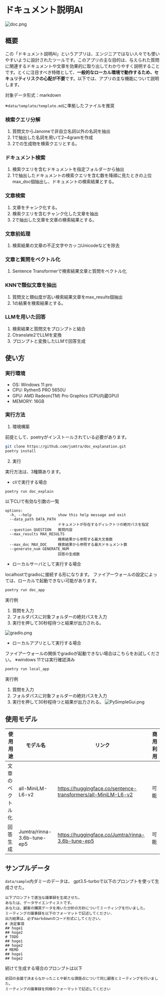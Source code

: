 # ドキュメント説明AI

![doc.png](doc/img/ドキュメント説明.png)
## 概要

この「ドキュメント説明AI」というアプリは、エンジニアではない人々でも使いやすいように設計されたツールです。このアプリの主な目的は、与えられた質問に関連するドキュメントや文章を効果的に取り出してわかりやすく説明することです。とくに注目すべき特徴として、**一般的なローカル環境で動作するため、セキュリティリスクの心配が不要**です。以下では、アプリの主な機能について説明します。


対象データ形式：markdown

※`data/template/template.md`に準拠したファイルを推奨

### 検索クエリ分解
1. 質問文からJanomeで非自立名詞以外の名詞を抽出
2. 1で抽出した名詞を用いて2~4gramを作成
3. 2での生成物を検索クエリとする。
### ドキュメント検索
1. 検索クエリを含むドキュメントを指定フォルダーから抽出
2. 1で抽出したドキュメントの検索クエリを含む数を降順に見たときの上位max_doc個抽出し、ドキュメントの検索結果とする。

### 文章検索
1. 文章をチャンク化する。
2. 検索クエリを含むチャンク化した文章を抽出
3. 2で抽出した文章を文章の検索結果とする。

### 文章前処理
1. 検索結果の文章の不正文字やカッコUnicodeなどを除去

### 文章と質問をベクトル化
1. Sentence Transformerで検索結果文章と質問をベクトル化

### KNNで類似文章を抽出
1. 質問文と類似度が高い検索結果文章をmax_results個抽出
2. 1の結果を検索結果とする。

### LLMを用いた回答
1. 検索結果と質問文をプロンプトと結合
2. Ctranslate2でLLMを変換
3. プロンプトと変換したLLMで回答生成
## 使い方
### 実行環境
- OS: Windows 11 pro
- CPU: Rythen5 PRO 5650U
- GPU: AMD Radeon(TM) Pro Graphics (CPU内蔵GPU)
- MEMORY: 16GB
### 実行方法

1. 環境構築

前提として、poetryがインストールされている必要があります。

```sh
git clone https://github.com/jumtra/doc_explanation.git
poetry install
```

2. 実行

実行方法は、3種類あります。

- cliで実行する場合

```sh
poetry run doc_explain
```
以下CLIで有効な引数の一覧

```
options:
  -h, --help            show this help message and exit
  --data_path DATA_PATH
                        ドキュメントが存在するディレクトリの絶対パスを指定
  --question QUESTION   質問内容
  --max_results MAX_RESULTS
                        検索結果から参照する最大文章数
  --max_doc MAX_DOC     検索結果から参照する最大ドキュメント数
  --generate_num GENERATE_NUM
                        回答の生成数
```

- ローカルサーバとして実行する場合

localhostでgradioに接続する形になります。
ファイアーウォールの設定によっては、ローカルで起動できない可能があります。

```sh
poetry run doc_app
```


実行例
1. 質問を入力
2. フォルダパスに対象フォルダーの絶対パスを入力
3. 実行を押して30秒程待つと結果が出力される。

![gradio.png](doc/img/gradio結果.png)


- ローカルアプリとして実行する場合

ファイアーウォールの関係でgradioが起動できない場合はこちらをお試しください。
※windows 11では実行確認済み

```sh
poetry run local_app
```

実行例
1. 質問を入力
2. フォルダパスに対象フォルダーの絶対パスを入力
3. 実行を押して30秒程待つと結果が出力される。
![PySimpleGui.png](doc/img/pySimpleGUI.png)

## 使用モデル

|使用用途|モデル名|リンク| 商用利用|
|---|---|---|---|
|文章のベクトル化|all-MiniLM-L6-v2|https://huggingface.co/sentence-transformers/all-MiniLM-L6-v2|可能|
|回答生成|Jumtra/rinna-3.6b-tune-ep5|https://huggingface.co/Jumtra/rinna-3.6b-tune-ep5|可能|

## サンプルデータ
`data/sample`内ダミーのデータは、
gpt3.5-turboで以下のプロンプトを使って生成させた。

```
以下プロンプトで適当な議事録を生成させた。
あなたは、データサイエンティストです。
あなたは、顧客の購買データを用いた分析の方針についてミーティングを行いました。
ミーティングの議事録を以下のフォーマットで記述してください.
出力結果は、必ずmarkdownのコード形式にしてください。
# 決定事項
## hoge1
## hoge2
# TODO
## hoge1
## hoge2
# MEMO
## hoge1
## hoge2
```

続けて生成する場合のプロンプトは以下
```
前回の会議で決まらなかったことや新たな課題点について同じ顧客とミーティングを行いました。
ミーティングの議事録を同様のフォーマットで記述してください
```